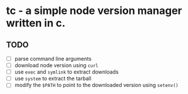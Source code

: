 # tc - a simple node version manager written in c.

## TODO

- [ ] parse command line arguments
- [ ] download node version using `curl`
- [ ] use `exec` and `symlink` to extract downloads
- [ ] use `system` to extract the tarball
- [ ] modify the `$PATH` to point to the downloaded version using `setenv()`
